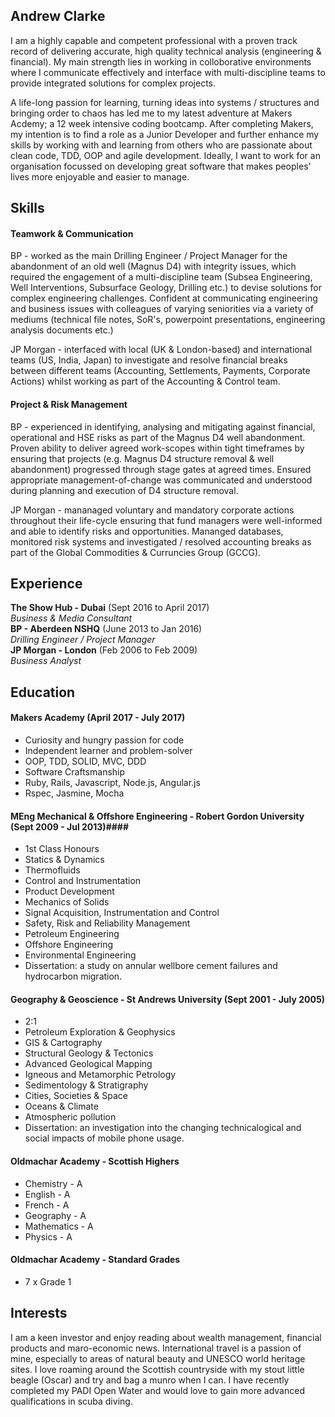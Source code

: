 ## Andrew Clarke

I am a highly capable and competent professional with a proven track record of delivering accurate, high quality technical analysis (engineering & financial). My main strength lies in working in colloborative environments where I communicate effectively and interface with multi-discipline teams to provide integrated solutions for complex projects. 

A life-long passion for learning, turning ideas into systems / structures and bringing order to chaos has led me to my latest adventure at Makers Acdemy; a 12 week intensive coding bootcamp. After completing Makers, my intention is to find a role as a Junior Developer and further enhance my skills by working with and learning from others who are passionate about clean code, TDD, OOP and agile development. Ideally, I want to work for an organisation focussed on developing great software that makes peoples' lives more enjoyable and easier to manage.  


## Skills

#### Teamwork & Communication

BP - worked as the main Drilling Engineer / Project Manager for the abandonment of an old well (Magnus D4) with integrity issues, which required the engagement of a multi-discipline team (Subsea Engineering, Well Interventions, Subsurface Geology, Drilling etc.) to devise solutions for complex engineering challenges. Confident at communicating engineering and business issues with colleagues of varying seniorities via a variety of mediums (technical file notes, SoR's, powerpoint presentations, engineering analysis documents etc.) 

JP Morgan - interfaced with local (UK & London-based) and international teams (US, India, Japan) to investigate and resolve financial breaks between different teams (Accounting, Settlements, Payments, Corporate Actions) whilst working as part of the Accounting & Control team. 


#### Project & Risk Management

BP - experienced in identifying, analysing and mitigating against financial, operational and HSE risks as part of the Magnus D4 well abandonment. Proven ability to deliver agreed work-scopes within tight timeframes by ensuring that projects (e.g. Magnus D4 structure removal & well abandonment) progressed through stage gates at agreed times. Ensured appropriate management-of-change was communicated and understood during planning and execution of D4 structure removal. 

JP Morgan - mananaged voluntary and mandatory corporate actions throughout their life-cycle ensuring that fund managers were well-informed and able to identify risks and opportunities. Mananged databases, monitored risk systems and investigated / resolved accounting breaks as part of the Global Commodities & Curruncies Group (GCCG).    


## Experience

**The Show Hub - Dubai** (Sept 2016 to April 2017)    
*Business & Media Consultant*  
**BP - Aberdeen NSHQ** (June 2013 to Jan 2016)   
*Drilling Engineer / Project Manager*  
**JP Morgan - London** (Feb 2006 to Feb 2009)   
*Business Analyst*  



## Education

#### Makers Academy (April 2017 - July 2017)

- Curiosity and hungry passion for code
- Independent learner and problem-solver
- OOP, TDD, SOLID, MVC, DDD
- Software Craftsmanship
- Ruby, Rails, Javascript, Node.js, Angular.js
- Rspec, Jasmine, Mocha


#### MEng Mechanical & Offshore Engineering - Robert Gordon University (Sept 2009 - Jul 2013)####

- 1st Class Honours
- Statics & Dynamics
- Thermofluids
- Control and Instrumentation
- Product Development
- Mechanics of Solids
- Signal Acquisition, Instrumentation and Control
- Safety, Risk and Reliability Management
- Petroleum Engineering
- Offshore Engineering
- Environmental Engineering
- Dissertation: a study on annular wellbore cement failures and hydrocarbon migration. 



#### Geography & Geoscience - St Andrews University (Sept 2001 - July 2005)
- 2:1
- Petroleum Exploration & Geophysics
- GIS & Cartography
- Structural Geology & Tectonics 
- Advanced Geological Mapping
- Igneous and Metamorphic Petrology
- Sedimentology & Stratigraphy
- Cities, Societies & Space
- Oceans & Climate
- Atmospheric pollution
- Dissertation: an investigation into the changing technicalogical and social impacts of mobile phone usage. 



#### Oldmachar Academy - Scottish Highers
- Chemistry - A
- English - A
- French - A
- Geography - A
- Mathematics - A
- Physics - A

#### Oldmachar Academy - Standard Grades
- 7 x Grade 1 


## Interests

I am a keen investor and enjoy reading about wealth management, financial products and maro-economic news. International travel is a passion of mine, especially to areas of natural beauty and UNESCO world heritage sites. I love roaming around the Scottish countryside with my stout little beagle (Oscar) and try and bag a munro when I can. I have recently completed my PADI Open Water and would love to gain more advanced qualifications in scuba diving.     



